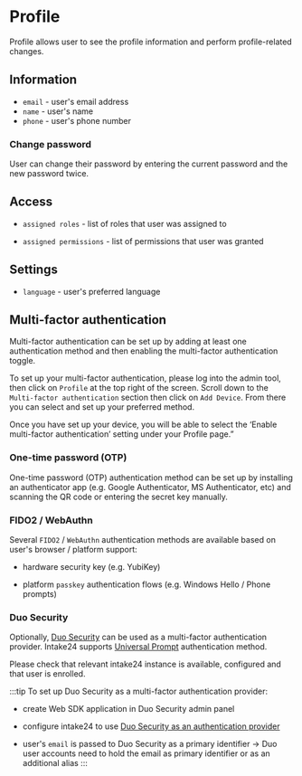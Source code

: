 # Profile

Profile allows user to see the profile information and perform profile-related changes.

## Information

- `email` - user's email address
- `name` - user's name
- `phone` - user's phone number

### Change password

User can change their password by entering the current password and the new password twice.

## Access

- `assigned roles` - list of roles that user was assigned to

- `assigned permissions` - list of permissions that user was granted

## Settings

- `language` - user's preferred language

## Multi-factor authentication

Multi-factor authentication can be set up by adding at least one authentication method and then enabling the multi-factor authentication toggle.

To set up your multi-factor authentication, please log into the admin tool, then click on `Profile` at the top right of the screen. Scroll down to the `Multi-factor authentication` section then click on `Add Device`. From there you can select and set up your preferred method.

Once you have set up your device, you will be able to select the ‘Enable multi-factor authentication’ setting under your Profile page.”

### One-time password (OTP)

One-time password (OTP) authentication method can be set up by installing an authenticator app (e.g. Google Authenticator, MS Authenticator, etc) and scanning the QR code or entering the secret key manually.

### FIDO2 / WebAuthn

Several `FIDO2` / `WebAuthn` authentication methods are available based on user's browser / platform support:

- hardware security key (e.g. YubiKey)

- platform `passkey` authentication flows (e.g. Windows Hello / Phone prompts)

### Duo Security

Optionally, [Duo Security](https://duo.com) can be used as a multi-factor authentication provider. Intake24 supports [Universal Prompt](https://duo.com/docs/duoweb) authentication method.

Please check that relevant intake24 instance is available, configured and that user is enrolled.

:::tip To set up Duo Security as a multi-factor authentication provider:

- create Web SDK application in Duo Security admin panel

- configure intake24 to use [Duo Security as an authentication provider](/config/api/security#duo-provider-settings)

- user's `email` is passed to Duo Security as a primary identifier -> Duo user accounts need to hold the email as primary identifier or as an additional alias
  :::
